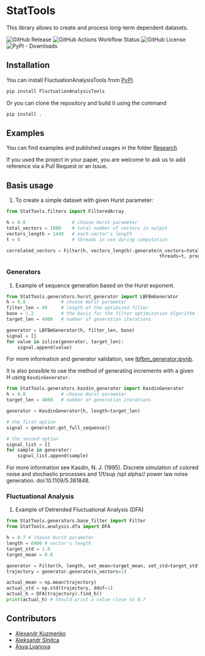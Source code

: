 # StatTools

This library allows to create and process long-term dependent datasets.

![GitHub Release](https://img.shields.io/github/v/release/Digiratory/StatTools?link=https%3A%2F%2Fpypi.org%2Fproject%2FFluctuationAnalysisTools%2F)
![GitHub Actions Workflow Status](https://img.shields.io/github/actions/workflow/status/Digiratory/StatTools/run-tests.yml?label=tests)
![GitHub License](https://img.shields.io/github/license/Digiratory/StatTools)
![PyPI - Downloads](https://img.shields.io/pypi/dm/fluctuationanalysistools?link=https%3A%2F%2Fpypi.org%2Fproject%2FFluctuationAnalysisTools%2F)

## Installation

You can install FluctuationAnalysisTools from [PyPI](https://pypi.org/project/FluctuationAnalysisTools/).

```bash
pip install FluctuationAnalysisTools
```

Or you can clone the repository and build it using the command

```bash
pip install .
```

## Examples

You can find examples and published usages in the folder [Research](./research/readme.md)

If you used the project in your paper, you are welcome to ask us to add reference via a Pull Request or an Issue.

## Basis usage

1. To create a simple dataset with given Hurst parameter:

```python
from StatTools.filters import FilteredArray

h = 0.8                 # choose Hurst parameter
total_vectors = 1000    # total number of vectors in output
vectors_length = 1440   # each vector's length
t = 8                   # threads in use during computation

correlated_vectors = Filter(h, vectors_length).generate(n_vectors=total_vectors,
                                                        threads=t, progress_bar=True)
```

### Generators

1. Example of sequence generation based on the Hurst exponent.

```python
from StatTools.generators.hurst_generator import LBFBmGenerator
h = 0.8             # choose Hurst parameter
filter_len = 40     # length of the optimized filter
base = 1.2          # the basis for the filter optimization algorithm
target_len = 4000   # number of generation iterations

generator = LBFBmGenerator(h, filter_len, base)
signal = []
for value in islice(generator, target_len):
    signal.append(value)
```

For more information and generator validation, see [lbfbm_generator.ipynb](/research/lbfbm_generator.ipynb).

It is also possible to use the method of generating increments with a given H using `KasdinGenerator`.

```python
from StatTools.generators.kasdin_generator import KasdinGenerator
h = 0.8             # choose Hurst parameter
target_len = 4000   # number of generation iterations

generator = KasdinGenerator(h, length=target_len)

# the first option
signal = generator.get_full_sequence()

# the second option
signal_list = []
for sample in generator:
    signal_list.append(sample)
```
For more information see Kasdin, N. J. (1995). Discrete simulation of colored noise and stochastic processes and 1/f/sup /spl alpha// power law noise generation. doi:10.1109/5.381848.

### Fluctuational Analysis

1. Example of Detrended Fluctuational Analysis (DFA)

```python
from StatTools.generators.base_filter import Filter
from StatTools.analysis.dfa import DFA

h = 0.7 # choose Hurst parameter
length = 6000 # vector's length
target_std = 1.0
target_mean = 0.0

generator = Filter(h, length, set_mean=target_mean, set_std=target_std)
trajectory = generator.generate(n_vectors=1)

actual_mean = np.mean(trajectory)
actual_std = np.std(trajectory, ddof=1)
actual_h = DFA(trajectory).find_h()
print(actual_h) # Should print a value close to 0.7
```

## Contributors

* [Alexandr Kuzmenko](https://github.com/alexandr-1k)
* [Aleksandr Sinitca](https://github.com/Sinitca-Aleksandr)
* [Asya Lyanova](https://github.com/pipipyau)
